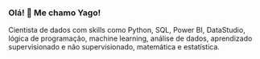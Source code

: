 ### Olá! 👋 Me chamo Yago!
Cientista de dados com skills como Python, SQL, Power BI, DataStudio, lógica de programação, machine learning, análise de dados, aprendizado supervisionado e não supervisionado, matemática e estatística. 




<!--
**YagoFC05/YagoFC05** is a ✨ _special_ ✨ repository because its `README.md` (this file) appears on your GitHub profile.

Here are some ideas to get you started:

- 🔭 I’m currently working on ...
- 🌱 I’m currently learning ...
- 👯 I’m looking to collaborate on ...
- 🤔 I’m looking for help with ...
- 💬 Ask me about ...
- 📫 How to reach me: ...
- 😄 Pronouns: ...
- ⚡ Fun fact: ...
-->

